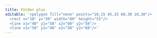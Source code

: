 ```yaml
---
title: Folder plus
editable: '<polygon fill="none" points="10,15 45,15 60,30 10,30"/>
  <rect x="10" y="30" width="80" height="55"/>
  <line x1="40" y1="58" x2="60" y2="58"/>
  <line x1="50" y1="48" x2="50" y2="68"/>'
---
```

